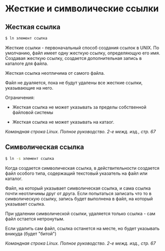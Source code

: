 # Жесткие и символические ссылки
## Жесткая ссылка

```bash
$ ln элемент ссылка
```

Жесткие ссылки - первоначальный способ создания ссылок в UNIX. По умолчанию, файл имеет одну жесткую ссылку, определяющую его имя. Создавая жесткую ссылку, создается дополнительная запись в каталоге для файла.

Жесткая ссылка неотличима от самого файла.

Файл не дуаляется, пока не будут удалены все жесткие ссылки, указывающие на него.

Ограничения:

- Жесткая ссылка не может указывать за пределы собственной файловой системы

- Жесткая ссылка не может указывать на катаог.


*Командная строка Linux. Полное руководство. 2-е межд. изд., стр. 67*

## Символическая ссылка

```bash
$ ln -s элемент ссылка
```

Когда создается символическая ссылка, в действительности создается файл особого типа, содержащий текстовый указатель на файл или каталог.

Файл, на который указывает символическая ссылка, и сама ссылка почти неотличимы друг от друга. Если попытаться записать что то в символическую ссылку, запись будет выполнена в файл, на который указывает ссылка.

При удалении символической ссылки, удаляется только ссылка - сам файл остается нетронутым.

Если удалить сам файл, ссылка останется на месте, но будет указывать вникуда (будет "битой")

*Командная строка Linux. Полное руководство. 2-е межд. изд., стр. 67*
